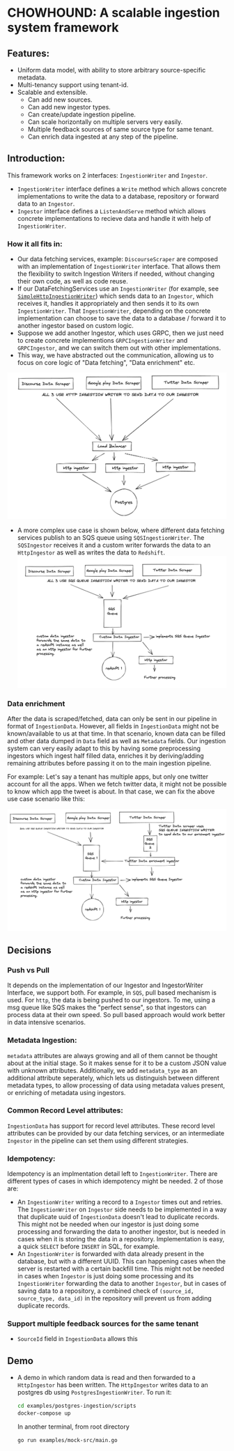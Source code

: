 # CHOWHOUND: A scalable ingestion system framework

## Features:
- Uniform data model, with ability to store arbitrary source-specific metadata.
- Multi-tenancy support using tenant-id.
- Scalable and extensible.
    - Can add new sources.
    - Can add new ingestor types.
    - Can create/update ingestion pipeline.
    - Can scale horizontally on multiple servers very easily.
    - Multiple feedback sources of same source type for same tenant.
    - Can enrich data ingested at any step of the pipeline.

## Introduction:
This framework works on 2 interfaces: `IngestionWriter` and `Ingestor`. 
- `IngestionWriter` interface defines a `Write` method which allows concrete implementations to write the data to a database, repository or forward data to an `Ingestor`. 
- `Ingestor` interface defines a `ListenAndServe` method which allows concrete implementations to recieve data and handle it with help of `IngestionWriter`.

### How it all fits in:
- Our data fetching services, example: `DiscourseScraper` are composed with an implementation of `IngestionWriter` interface. That allows them the flexibility to switch Ingestion Writers if needed, without changing their own code, as well as code reuse.
- If our DataFetchingServices use an `IngestionWriter` (for example, see [`SimpleHttpIngestionWriter`](./pkg/ingestion/simple-http-ingestion.go)) which sends data to an `Ingestor`, which receives it, handles it appropriately and then sends it to its own `IngestionWriter`. That `IngestionWriter`, depending on the concrete implementation can choose to save the data to a database / forward it to another ingestor based on custom logic.
- Suppose we add another Ingestor, which uses GRPC, then we just need to create concrete implementions `GRPCIngestionWriter` and `GRPCIngestor`, and we can switch them out with other implementations.
- This way, we have abstracted out the communication, allowing us to focus on core logic of "Data fetching", "Data enrichment" etc.

![basic-example](./images/basic-http-ingestion.png)

- A more complex use case is shown below, where different data fetching services publish to an SQS queue using `SQSIngestionWriter`. The `SQSIngestor` receives it and a custom writer forwards the data to an `HttpIngestor` as well as writes the data to `Redshift`.
![complex-usecase](./images/complex-usecase.png)


### Data enrichment
After the data is scraped/fetched, data can only be sent in our pipeline in format of `IngestionData`. However,  all fields in `IngestionData` might not
be known/available to us at that time. In that scenario, known data can be filled and other data dumped in `Data` field as well as `Metadata` fields.
Our ingestion system can very easily adapt to this by having some preprocessing ingestors which ingest half filled data, enriches it by deriving/adding remaining attributes before passing it on to the main ingestion pipeline.

For example: Let's say a tenant has multiple apps, but only one twitter account for all the apps. When we fetch twitter data, it might not be possible to know which app the tweet is about. In that case, we can fix the above use case scenario like this:

![complex-usecase-2](./images/complex-usecase-2.png)


## Decisions

### Push vs Pull
It depends on the implementation of our Ingestor and IngestorWriter Interface, we support both. For example, in `SQS`, pull based mechanism is used.
For `http`, the data is being pushed to our ingestors. To me, using a msg queue like SQS makes the "perfect sense", so that ingestors can process data at their own speed. So pull based approach would work better in data intensive scenarios.

### Metadata Ingestion:
`metadata` attributes are always growing and all of them cannot be thought about at the initial stage. So it makes sense for it to be a custom JSON value with unknown attributes. Additionally, we add `metadata_type` as an additional attribute seperately, which lets us distinguish between different metadata types, to allow processing of data using metadata values present, or enriching of metadata using ingestors.

### Common Record Level attributes:
`IngestionData` has support for record level attributes. These record level attributes can be provided by our data fetching services, or an intermediate `Ingestor` in the pipeline can set them using different strategies.

### Idempotency:
Idempotency is an implmentation detail left to `IngestionWriter`. There are different types of cases in which idempotency might be needed. 2 of those are:
- An `IngestionWriter` writing a record to a `Ingestor` times out and retries. The `IngestionWriter` on `Ingestor` side needs to be implemented in a way that duplicate uuid of `IngestionData` doesn't lead to duplicate records. This might not be needed when our ingestor is just doing some processing and forwarding the data to another ingestor, but is needed in cases when it is storing the data in a repository. Implementation is easy, a quick `SELECT` before `INSERT` in SQL, for example.
- An `IngestionWriter` is forwarded with data already present in the database, but with a different UUID. This can happening cases when the server is restarted with a certain backfill time. This might not be needed in cases when `Ingestor` is just doing some processing and its `IngestionWriter` forwarding the data to another `Ingestor`, but in cases of saving data to a repository, a combined check of `(source_id, source_type, data_id)` in the repository will prevent us from adding duplicate records.

### Support multiple feedback sources for the same tenant
- `SourceId` field in `IngestionData` allows this


## Demo
- A demo in which random data is read and then forwarded to a `HttpIngestor` has been written. The `HttpIngestor` writes data to an postgres db using `PostgresIngestionWriter`. To run it:

    ```sh
    cd examples/postgres-ingestion/scripts
    docker-compose up
    ```

    In another terminal, from root directory
    ```sh
    go run examples/mock-src/main.go
    ```


